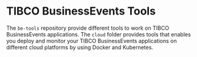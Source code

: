 # TIBCO BusinessEvents Tools
The `be-tools` repository provide different tools to work on TIBCO BusinessEvents applications.
The `cloud` folder provides tools that enables you deploy and monitor your TIBCO BusinessEvents applications on different cloud platforms by using Docker and Kubernetes.
